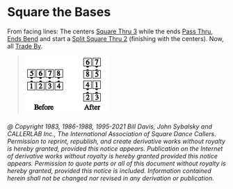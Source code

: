 
# Square the Bases

From facing lines: The centers [Square Thru 3](../b1/square_thru.md) while the
ends [Pass Thru](../b1/pass_thru.md), [Ends Bend](../a1/ends_bend.md) and start a
[Split Square Thru 2](../a1/split_square_thru.md) (finishing with the centers).
Now, all [Trade By](../b2/trade_by.md).

> 
> ![alt](square_the_bases.png)
> 

###### @ Copyright 1983, 1986-1988, 1995-2021 Bill Davis, John Sybalsky and CALLERLAB Inc., The International Association of Square Dance Callers. Permission to reprint, republish, and create derivative works without royalty is hereby granted, provided this notice appears. Publication on the Internet of derivative works without royalty is hereby granted provided this notice appears. Permission to quote parts or all of this document without royalty is hereby granted, provided this notice is included. Information contained herein shall not be changed nor revised in any derivation or publication.
